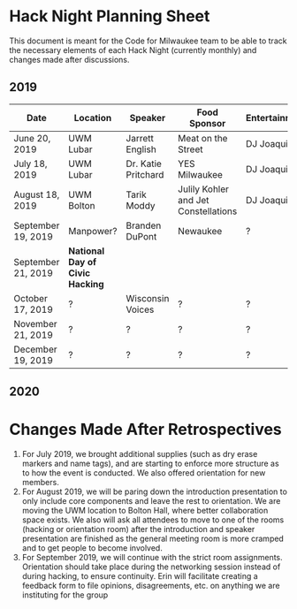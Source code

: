 # Hack Night Planning Sheet

This document is meant for the Code for Milwaukee team to be able to track the necessary elements of each Hack Night (currently monthly) and changes made after discussions.

## 2019
| Date               | Location    | Speaker             | Food Sponsor       | Entertainment
| ------------------ | ----------- | ------------------- | ------------------ | ------------
| June 20, 2019      | UWM Lubar   | Jarrett English     | Meat on the Street | DJ Joaquin
| July 18, 2019      | UWM Lubar   | Dr. Katie Pritchard | YES Milwaukee      | DJ Joaquin
| August 18, 2019    | UWM Bolton  | Tarik Moddy         | Julily Kohler and Jet Constellations  | DJ Joaquin
| September 19, 2019 | Manpower?   | Branden DuPont      | Newaukee           | ?
| September 21, 2019 | **National Day of Civic Hacking**
| October 17, 2019   | ?           | Wisconsin Voices    | ?                  | ?
| November 21, 2019  | ?           | ?                   | ?                  | ?
| December 19, 2019  | ?           | ?                   | ?                  | ?

## 2020

# Changes Made After Retrospectives

1. For July 2019, we brought additional supplies (such as dry erase markers and name tags), and are starting to enforce more structure as to how the event is conducted. We also offered orientation for new members.
2. For August 2019, we will be paring down the introduction presentation to only include core components and leave the rest to orientation. We are moving the UWM location to Bolton Hall, where better collaboration space exists. We also will ask all attendees to move to one of the rooms (hacking or orientation room) after the introduction and speaker presentation are finished as the general meeting room is more cramped and to get people to become involved.
3. For September 2019, we will continue with the strict room assignments. Orientation should take place during the networking session instead of during hacking, to ensure continuity. Erin will facilitate creating a feedback form to file opinions, disagreements, etc. on anything we are instituting for the group

